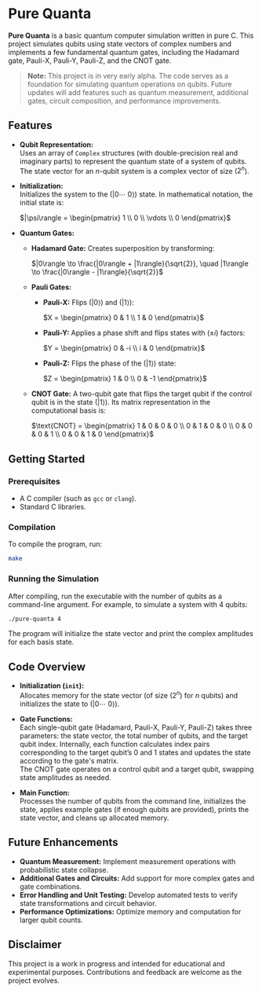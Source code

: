 # Pure Quanta

**Pure Quanta** is a basic quantum computer simulation written in pure C. This project simulates qubits using state vectors of complex numbers and implements a few fundamental quantum gates, including the Hadamard gate, Pauli-X, Pauli-Y, Pauli-Z, and the CNOT gate.

> **Note:** This project is in very early alpha. The code serves as a foundation for simulating quantum operations on qubits. Future updates will add features such as quantum measurement, additional gates, circuit composition, and performance improvements.

## Features

- **Qubit Representation:**  
  Uses an array of `Complex` structures (with double-precision real and imaginary parts) to represent the quantum state of a system of qubits. The state vector for an *n*-qubit system is a complex vector of size \($2^n$\).

- **Initialization:**  
  Initializes the system to the \($|0\cdots$ $0\rangle$\) state. In mathematical notation, the initial state is:

  $|\psi\rangle = \begin{pmatrix} 1 \\ 0 \\ \vdots \\ 0 \end{pmatrix}$

- **Quantum Gates:**  
  - **Hadamard Gate:** Creates superposition by transforming:

    $|0\rangle \to \frac{|0\rangle + |1\rangle}{\sqrt{2}}, \quad |1\rangle \to \frac{|0\rangle - |1\rangle}{\sqrt{2}}$
  - **Pauli Gates:**  
    - **Pauli-X:** Flips \($|0\rangle$\) and \($|1\rangle$\):

      $X = \begin{pmatrix} 0 & 1 \\ 1 & 0 \end{pmatrix}$
    - **Pauli-Y:** Applies a phase shift and flips states with \($\pm i$\) factors:
        
      $Y = \begin{pmatrix} 0 & -i \\ i & 0 \end{pmatrix}$
    - **Pauli-Z:** Flips the phase of the \($|1\rangle$\) state:
      
      $Z = \begin{pmatrix} 1 & 0 \\ 0 & -1 \end{pmatrix}$
  - **CNOT Gate:** A two-qubit gate that flips the target qubit if the control qubit is in the state \($|1\rangle$\). Its matrix representation in the computational basis is:
  
    $\text{CNOT} = \begin{pmatrix}
    1 & 0 & 0 & 0 \\
    0 & 1 & 0 & 0 \\
    0 & 0 & 0 & 1 \\
    0 & 0 & 1 & 0 
    \end{pmatrix}$

## Getting Started

### Prerequisites

- A C compiler (such as `gcc` or `clang`).
- Standard C libraries.

### Compilation

To compile the program, run:

```bash
make
```

### Running the Simulation

After compiling, run the executable with the number of qubits as a command-line argument. For example, to simulate a system with 4 qubits:

```bash
./pure-quanta 4
```

The program will initialize the state vector and print the complex amplitudes for each basis state.

## Code Overview

- **Initialization (`init`):**  
  Allocates memory for the state vector (of size \($2^n$\) for *n* qubits) and initializes the state to \($|0\cdots$ $0\rangle$\).

- **Gate Functions:**  
  Each single-qubit gate (Hadamard, Pauli-X, Pauli-Y, Pauli-Z) takes three parameters: the state vector, the total number of qubits, and the target qubit index. Internally, each function calculates index pairs corresponding to the target qubit’s 0 and 1 states and updates the state according to the gate's matrix.  
  The CNOT gate operates on a control qubit and a target qubit, swapping state amplitudes as needed.

- **Main Function:**  
  Processes the number of qubits from the command line, initializes the state, applies example gates (if enough qubits are provided), prints the state vector, and cleans up allocated memory.

## Future Enhancements

- **Quantum Measurement:** Implement measurement operations with probabilistic state collapse.
- **Additional Gates and Circuits:** Add support for more complex gates and gate combinations.
- **Error Handling and Unit Testing:** Develop automated tests to verify state transformations and circuit behavior.
- **Performance Optimizations:** Optimize memory and computation for larger qubit counts.

## Disclaimer

This project is a work in progress and intended for educational and experimental purposes. Contributions and feedback are welcome as the project evolves.